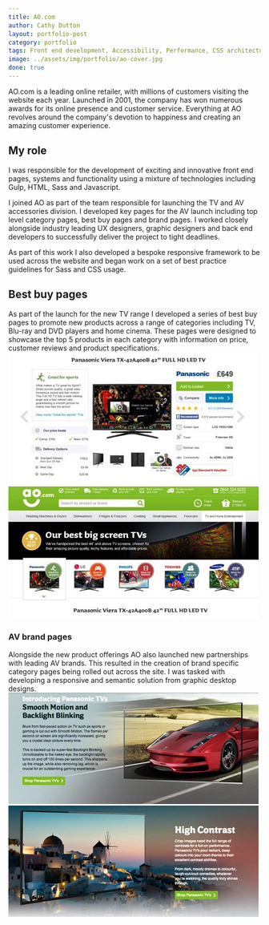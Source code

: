 ```yaml
---
title: AO.com
author: Cathy Dutton
layout: portfolio-post
category: portfolio
tags: Front end development, Accessibility, Performance, CSS architecture
image: ../assets/img/portfolio/ao-cover.jpg
done: true
---
```



<p class="highlight-quote">AO.com is a leading online retailer, with millions of customers visiting the website each year. Launched in 2001, the company has won numerous awards for its online presence and customer service. Everything at AO revolves around the company's devotion to happiness and creating an amazing customer experience.</p>




<h2 class="heading">My role</h2>
I was responsible for the development of exciting and innovative front end pages, systems and functionality using a mixture of technologies including Gulp, HTML, Sass and Javascript. 

I joined AO as part of the team responsible for launching the TV and AV accessories division. I developed key pages for the AV launch including top level category pages, best buy pages and brand pages. I worked closely alongside industry leading UX designers, graphic designers and back end developers to successfully deliver the project to tight deadlines.

As part of this work I also developed a bespoke responsive framework to be used across the website and began work on a set of best practice guidelines for Sass and CSS usage.


<h2 class="heading">Best buy pages</h2>
As part of the launch for the new TV range I developed a series of best buy pages to promote new products across a range of categories including TV, Blu-ray and DVD players and home cinema. These pages were designed to showcase the top 5 products in each category with information on price, customer reviews and product specifications.



<section class="portfolio-images">
<div class="portfolio-piece-wrapper">
    <div class="portfolio-piece">
        <img src="../assets/img/portfolio/ao/ao-top-5-one.jpg" class="portfolio-piece__img"  alt="Top 5 TV page for AO.com">
    </div>
</div>
<div class="portfolio-piece-wrapper">
    <div class="portfolio-piece">
        <img src="../assets/img/portfolio/ao/ao-top-5-two.jpg" class="portfolio-piece__img"  alt="Top 5 TV page for AO.com">
    </div>
</div>
</section>


<h3 class="heading">AV brand pages</h3>
Alongside the new product offerings AO also launched new partnerships with leading AV brands. This resulted in the creation of brand specific category pages being rolled out across the site. I was tasked with developing a responsive and semantic solution from graphic desktop designs. 

<section class="portfolio-images">
    <div class="portfolio-piece-wrapper">
        <div class="portfolio-piece">
            <img src="../assets/img/portfolio/ao/ao-cat-one.jpg" class="portfolio-piece__img"  alt="Top 5 TV page for AO.com">
        </div>
    </div>
    <div class="portfolio-piece-wrapper">
        <div class="portfolio-piece">
            <img src="../assets/img/portfolio/ao/ao-cat-two.jpg" class="portfolio-piece__img"  alt="Top 5 TV page for AO.com">
        </div>
    </div>
</section>




